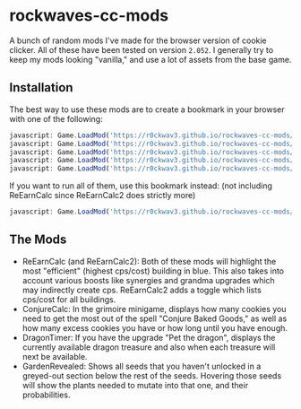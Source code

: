 # rockwaves-cc-mods

A bunch of random mods I've made for the browser version of cookie clicker. All of these have been tested on version `2.052`. I generally try to keep my mods looking "vanilla," and use a lot of assets from the base game.

## Installation

The best way to use these mods are to create a bookmark in your browser with one of the following:
```javascript
javascript: Game.LoadMod('https://r0ckwav3.github.io/rockwaves-cc-mods/ReEarnCalc.js');
javascript: Game.LoadMod('https://r0ckwav3.github.io/rockwaves-cc-mods/ReEarnCalc2.js');
javascript: Game.LoadMod('https://r0ckwav3.github.io/rockwaves-cc-mods/ConjureCalc.js');
javascript: Game.LoadMod('https://r0ckwav3.github.io/rockwaves-cc-mods/DragonTimer.js');
javascript: Game.LoadMod('https://r0ckwav3.github.io/rockwaves-cc-mods/GardenRevealed.js');
```
If you want to run all of them, use this bookmark instead: (not including ReEarnCalc since ReEarnCalc2 does strictly more)
```javascript
javascript: Game.LoadMod('https://r0ckwav3.github.io/rockwaves-cc-mods/ReEarnCalc2.js'); Game.LoadMod('https://r0ckwav3.github.io/rockwaves-cc-mods/ConjureCalc.js'); Game.LoadMod('https://r0ckwav3.github.io/rockwaves-cc-mods/DragonTimer.js'); Game.LoadMod('https://r0ckwav3.github.io/rockwaves-cc-mods/GardenRevealed.js');
```

## The Mods
+ ReEarnCalc (and ReEarnCalc2): Both of these mods will highlight the most "efficient" (highest cps/cost) building in blue. This also takes into account various boosts like synergies and grandma upgrades which may indirectly create cps. ReEarnCalc2 adds a toggle which lists cps/cost for all buildings.
+ ConjureCalc: In the grimoire minigame, displays how many cookies you need to get the most out of the spell "Conjure Baked Goods," as well as how many excess cookies you have or how long until you have enough.
+ DragonTimer: If you have the upgrade "Pet the dragon", displays the currently available dragon treasure and also when each treasure will next be available.
+ GardenRevealed: Shows all seeds that you haven't unlocked in a greyed-out section below the rest of the seeds. Hovering those seeds will show the plants needed to mutate into that one, and their probabilities.
